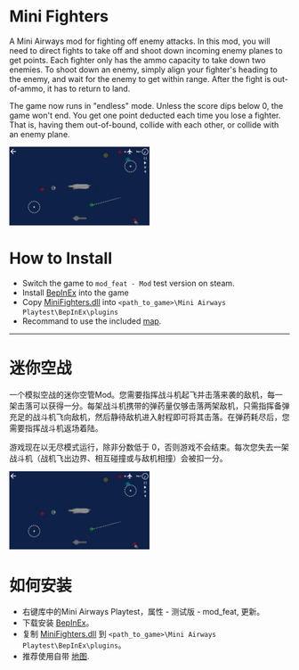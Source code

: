 # Mini Fighters

A Mini Airways mod for fighting off enemy attacks. In this mod, you will need to direct fights to take off and shoot down incoming enemy planes to get points. Each fighter only has the ammo capacity to take down two enemies. To shoot down an enemy, simply align your fighter's heading to the enemy, and wait for the enemy to get within range. After the fight is out-of-ammo, it has to return to land. 

The game now runs in "endless" mode. Unless the score dips below 0, the game won't end. You get one point deducted each time you lose a fighter. That is, having them out-of-bound, collide with each other, or collide with an enemy plane.

<img src="ui.png" width=50% height=50%>

# How to Install

- Switch the game to `mod_feat - Mod` test version on steam.
- Install [BepInEx](https://docs.bepinex.dev/articles/user_guide/installation/index.html) into the game
- Copy [MiniFighters.dll](https://github.com/ericpzh/MiniFighters/blob/main/bin/Debug/netstandard2.1/MiniFighters.dll) into `<path_to_game>\Mini Airways Playtest\BepInEx\plugins`
- Recommand to use the included [map](https://github.com/ericpzh/MiniFighters/blob/main/AircraftCarrier.cm1).

***

# 迷你空战

一个模拟空战的迷你空管Mod。您需要指挥战斗机起飞并击落来袭的敌机，每一架击落可以获得一分。每架战斗机携带的弹药量仅够击落两架敌机，只需指挥备弹充足的战斗机飞向敌机，然后静待敌机进入射程即可将其击落。在弹药耗尽后，您需要指挥战斗机返场着陆。

游戏现在以无尽模式运行，除非分数低于 0，否则游戏不会结束。每次您失去一架战斗机（战机飞出边界、相互碰撞或与敌机相撞）会被扣一分。

<img src="ui.png" width=50% height=50%>

# 如何安装

- 右键库中的Mini Airways Playtest，属性 - 测试版 - mod_feat, 更新。
- 下载安装 [BepInEx](https://docs.bepinex.dev/articles/user_guide/installation/index.html)。
- 复制 [MiniFighters.dll](https://github.com/ericpzh/MiniFighters/blob/main/bin/Debug/netstandard2.1/MiniFighters.dll) 到 `<path_to_game>\Mini Airways Playtest\BepInEx\plugins`。
- 推荐使用自带 [地图](https://github.com/ericpzh/MiniFighters/blob/main/AircraftCarrier.cm1).

